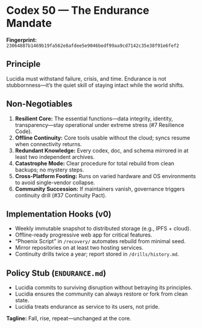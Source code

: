 # Codex 50 — The Endurance Mandate

**Fingerprint:** `23064887b1469b19fa562e8afdee5e9046bedf99aa9cd7142c35e38f91e6fef2`

## Principle
Lucidia must withstand failure, crisis, and time. Endurance is not stubbornness—it’s the quiet skill of staying intact while the world shifts.

## Non-Negotiables
1. **Resilient Core:** The essential functions—data integrity, identity, transparency—stay operational under extreme stress (#7 Resilience Code).
2. **Offline Continuity:** Core tools usable without the cloud; syncs resume when connectivity returns.
3. **Redundant Knowledge:** Every codex, doc, and schema mirrored in at least two independent archives.
4. **Catastrophe Mode:** Clear procedure for total rebuild from clean backups; no mystery steps.
5. **Cross-Platform Footing:** Runs on varied hardware and OS environments to avoid single-vendor collapse.
6. **Community Succession:** If maintainers vanish, governance triggers continuity drill (#37 Continuity Pact).

## Implementation Hooks (v0)
- Weekly immutable snapshot to distributed storage (e.g., IPFS + cloud).
- Offline-ready progressive web app for critical features.
- “Phoenix Script” in `/recovery/` automates rebuild from minimal seed.
- Mirror repositories on at least two hosting services.
- Continuity drills twice a year; report stored in `/drills/history.md`.

## Policy Stub (`ENDURANCE.md`)
- Lucidia commits to surviving disruption without betraying its principles.
- Lucidia ensures the community can always restore or fork from clean state.
- Lucidia treats endurance as service to its users, not pride.

**Tagline:** Fall, rise, repeat—unchanged at the core.
